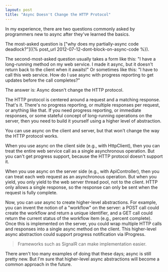 ```yaml
---
layout: post
title: "Async Doesn't Change the HTTP Protocol"
---
```

In my experience, there are two questions commonly asked by programmers new to async after they've learned the basics.



The most-asked question is ["why does my partially-async code deadlock?"]({% post_url 2012-07-12-dont-block-on-async-code %}).



The second-most-asked question usually takes a form like this: "I have a long-running method on my web service. I made it async, but it doesn't return back to the client when it awaits!" Or sometimes like this: "I have to call this web service. How do I use async with progress reporting to get updates before the call completes?"



The answer is: Async doesn't change the HTTP protocol.



The HTTP protocol is centered around a request and a matching response. That's it. There's no progress reporting, or multiple responses per request, or anything like that. If you need progress reporting, or immediate responses, or some stateful concept of long-running operations on the server, then you need to build it yourself using a higher level of abstraction.



You can use async on the client and server, but that won't change the way the HTTP protocol works.



When you use async on the client side (e.g., with HttpClient), then you can treat the entire web service call as a single asynchronous operation. But you can't get progress support, because the HTTP protocol doesn't support it.



When you use async on the server side (e.g., with ApiController), then you can treat each web request as an asynchronous operation. But when you yield, you only yield to the web server thread pool, not to the client. HTTP only allows a single response, so the response can only be sent when the request is fully complete.



Now, you can _use_ async to create higher-level abstractions. For example, you can invent the notion of a "workflow" on the server: a POST call could create the workflow and return a unique identifier, and a GET call could return the current status of the workflow item (e.g., percent complete). Once this is implemented on the server, you could wrap multiple HTTP calls and responses into a single async method on the client. This higher-level async abstraction could support progress notification via IProgress.



> Frameworks such as SignalR can make implementation easier.


There aren't too many examples of doing that these days; async is still pretty new. But I'm sure that higher-level async abstractions will become a common approach in the future.

